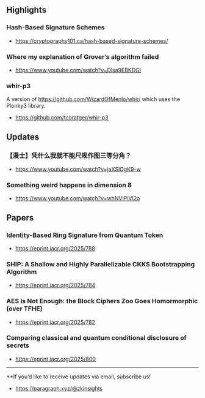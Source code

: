 ## Highlights
### Hash-Based Signature Schemes
- <https://cryptography101.ca/hash-based-signature-schemes/>
### Where my explanation of Grover’s algorithm failed
- <https://www.youtube.com/watch?v=Dlsa9EBKDGI>
### whir-p3
A version of https://github.com/WizardOfMenlo/whir/ which uses the Plonky3 library.
- <https://github.com/tcoratger/whir-p3>

## Updates
### 【漫士】凭什么我就不能尺规作图三等分角？
- <https://www.youtube.com/watch?v=jaXSlOgK9-w>
### Something weird happens in dimension 8
- <https://www.youtube.com/watch?v=whNVIPiVl2o>

## Papers
### Identity-Based Ring Signature from Quantum Token
- <https://eprint.iacr.org/2025/788>
### SHIP: A Shallow and Highly Parallelizable CKKS Bootstrapping Algorithm
- <https://eprint.iacr.org/2025/784>
### AES Is Not Enough: the Block Ciphers Zoo Goes Homormorphic (over TFHE)
- <https://eprint.iacr.org/2025/782>
### Comparing classical and quantum conditional disclosure of secrets
- <https://eprint.iacr.org/2025/800>


---
**If you’d like to receive updates via email, subscribe us!

- <https://paragraph.xyz/@zkinsights>
